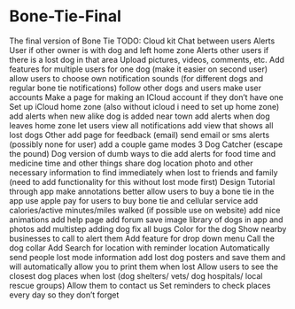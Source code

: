 # Bone-Tie-Final
The final version of Bone Tie
TODO:
Cloud kit
Chat between users
Alerts User if other owner is with dog and left home zone
Alerts other users if there is a lost dog in that area
Upload pictures, videos, comments, etc.
Add features for multiple users for one dog (make it easier on second user)
allow users to choose own notification sounds (for different dogs and regular bone tie notifications)
follow other dogs and users
make user accounts
Make a page for making an ICloud account if they don’t have one
Set up iCloud home zone (also without icloud i need to set up home zone)
add alerts when new alike dog is added near town
add alerts when dog leaves home zone
let users view all notifications
add view that shows all lost dogs
Other
add page for feedback (email)
send email or sms alerts (possibly none for user)
add a couple game modes 3
Dog Catcher (escape the pound)
Dog version of dumb ways to die
add alerts for food time and medicine time and other things
share dog location photo and other necessary information to find immediately when lost to friends and family (need to add functionality for this without lost mode first)
Design
Tutorial through app
make annotations better
allow users to buy a bone tie in the app
use apple pay for users to buy bone tie and cellular service
add calories/active minutes/miles walked (if possible use on website)
add nice animations
add help page
add forum
save image library of dogs in app and photos
add multistep adding dog
fix all bugs
Color for the dog
Show nearby businesses to call to alert them
Add feature for drop down menu
Call the dog collar
Add Search for location with reminder location
Automatically send people lost mode information
add lost dog posters and save them and will automatically allow you to print them when lost
Allow users to see the closest dog places when lost (dog shelters/ vets/ dog hospitals/ local rescue groups)
Allow them to contact us
Set reminders to check places every day so they don’t forget
